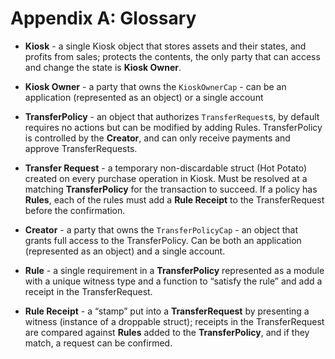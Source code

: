 # Appendix A: Glossary

- **Kiosk** - a single Kiosk object that stores assets and their states, and profits from sales; protects the contents, the only party that can access and change the state is **Kiosk Owner**.

- **Kiosk Owner** - a party that owns the `KioskOwnerCap` - can be an application (represented as an object) or a single account

- **TransferPolicy** - an object that authorizes `TransferRequest`s, by default requires no actions but can be modified by adding Rules. TransferPolicy is controlled by the **Creator**, and can only receive payments and approve TransferRequests.

- **Transfer Request** - a temporary non-discardable struct (Hot Potato) created on every purchase operation in Kiosk. Must be resolved at a matching **TransferPolicy** for the transaction to succeed. If a policy has **Rules**, each of the rules must add a **Rule Receipt** to the TransferRequest before the confirmation.

- **Creator** - a party that owns the `TransferPolicyCap` - an object that grants full access to the TransferPolicy. Can be both an application (represented as an object) and a single account. 

- **Rule** - a single requirement in a **TransferPolicy** represented as a module with a unique witness type and a function to “satisfy the rule” and add a receipt in the TransferRequest.

- **Rule Receipt** - a “stamp” put into a **TransferRequest** by presenting a witness (instance of a droppable struct); receipts in the TransferRequest are compared against **Rules** added to the **TransferPolicy**, and if they match, a request can be confirmed.